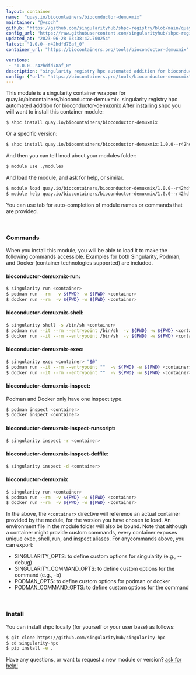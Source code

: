 ```yaml
---
layout: container
name:  "quay.io/biocontainers/bioconductor-demuxmix"
maintainer: "@vsoch"
github: "https://github.com/singularityhub/shpc-registry/blob/main/quay.io/biocontainers/bioconductor-demuxmix/container.yaml"
config_url: "https://raw.githubusercontent.com/singularityhub/shpc-registry/main/quay.io/biocontainers/bioconductor-demuxmix/container.yaml"
updated_at: "2023-06-28 03:38:42.700254"
latest: "1.0.0--r42hdfd78af_0"
container_url: "https://biocontainers.pro/tools/bioconductor-demuxmix"

versions:
 - "1.0.0--r42hdfd78af_0"
description: "singularity registry hpc automated addition for bioconductor-demuxmix"
config: {"url": "https://biocontainers.pro/tools/bioconductor-demuxmix", "maintainer": "@vsoch", "description": "singularity registry hpc automated addition for bioconductor-demuxmix", "latest": {"1.0.0--r42hdfd78af_0": "sha256:0bc32cda529db7826e0d00ad8ff605e2b4a005550c42c8acc554d82ed4703232"}, "tags": {"1.0.0--r42hdfd78af_0": "sha256:0bc32cda529db7826e0d00ad8ff605e2b4a005550c42c8acc554d82ed4703232"}, "docker": "quay.io/biocontainers/bioconductor-demuxmix"}
---
```


This module is a singularity container wrapper for quay.io/biocontainers/bioconductor-demuxmix.
singularity registry hpc automated addition for bioconductor-demuxmix
After [installing shpc](#install) you will want to install this container module:


```bash
$ shpc install quay.io/biocontainers/bioconductor-demuxmix
```

Or a specific version:

```bash
$ shpc install quay.io/biocontainers/bioconductor-demuxmix:1.0.0--r42hdfd78af_0
```

And then you can tell lmod about your modules folder:

```bash
$ module use ./modules
```

And load the module, and ask for help, or similar.

```bash
$ module load quay.io/biocontainers/bioconductor-demuxmix/1.0.0--r42hdfd78af_0
$ module help quay.io/biocontainers/bioconductor-demuxmix/1.0.0--r42hdfd78af_0
```

You can use tab for auto-completion of module names or commands that are provided.

<br>

### Commands

When you install this module, you will be able to load it to make the following commands accessible.
Examples for both Singularity, Podman, and Docker (container technologies supported) are included.

#### bioconductor-demuxmix-run:

```bash
$ singularity run <container>
$ podman run --rm  -v ${PWD} -w ${PWD} <container>
$ docker run --rm  -v ${PWD} -w ${PWD} <container>
```

#### bioconductor-demuxmix-shell:

```bash
$ singularity shell -s /bin/sh <container>
$ podman run --it --rm --entrypoint /bin/sh  -v ${PWD} -w ${PWD} <container>
$ docker run --it --rm --entrypoint /bin/sh  -v ${PWD} -w ${PWD} <container>
```

#### bioconductor-demuxmix-exec:

```bash
$ singularity exec <container> "$@"
$ podman run --it --rm --entrypoint ""  -v ${PWD} -w ${PWD} <container> "$@"
$ docker run --it --rm --entrypoint ""  -v ${PWD} -w ${PWD} <container> "$@"
```

#### bioconductor-demuxmix-inspect:

Podman and Docker only have one inspect type.

```bash
$ podman inspect <container>
$ docker inspect <container>
```

#### bioconductor-demuxmix-inspect-runscript:

```bash
$ singularity inspect -r <container>
```

#### bioconductor-demuxmix-inspect-deffile:

```bash
$ singularity inspect -d <container>
```



#### bioconductor-demuxmix

```bash
$ singularity run <container>
$ podman run --rm  -v ${PWD} -w ${PWD} <container>
$ docker run --rm  -v ${PWD} -w ${PWD} <container>
```


In the above, the `<container>` directive will reference an actual container provided
by the module, for the version you have chosen to load. An environment file in the
module folder will also be bound. Note that although a container
might provide custom commands, every container exposes unique exec, shell, run, and
inspect aliases. For anycommands above, you can export:

 - SINGULARITY_OPTS: to define custom options for singularity (e.g., --debug)
 - SINGULARITY_COMMAND_OPTS: to define custom options for the command (e.g., -b)
 - PODMAN_OPTS: to define custom options for podman or docker
 - PODMAN_COMMAND_OPTS: to define custom options for the command

<br>

### Install

You can install shpc locally (for yourself or your user base) as follows:

```bash
$ git clone https://github.com/singularityhub/singularity-hpc
$ cd singularity-hpc
$ pip install -e .
```

Have any questions, or want to request a new module or version? [ask for help!](https://github.com/singularityhub/singularity-hpc/issues)